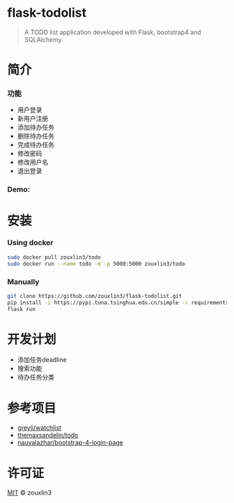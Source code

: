 # flask-todolist
> A TODO list application developed with Flask, bootstrap4 and  SQLAlchemy.
# 简介
### 功能
- 用户登录
- 新用户注册
- 添加待办任务
- 删除待办任务
- 完成待办任务
- 修改密码
- 修改用户名
- 退出登录
### Demo:
# 安装
### Using docker
```bash
sudo docker pull zouxlin3/todo
sudo docker run --name todo -d -p 5000:5000 zouxlin3/todo
```
### Manually
```bash
git clone https://github.com/zouxlin3/flask-todolist.git
pip install -i https://pypi.tuna.tsinghua.edu.cn/simple -r requirements.txt
flask run
```
# 开发计划
- 添加任务deadline
- 搜索功能
- 待办任务分类
# 参考项目
- [greyli/watchlist](https://github.com/greyli/watchlist)
- [themaxsandelin/todo](https://github.com/themaxsandelin/todo)
- [nauvalazhar/bootstrap-4-login-page](https://github.com/nauvalazhar/bootstrap-4-login-page)
# 许可证
[MIT](LICENSE) © zouxlin3
